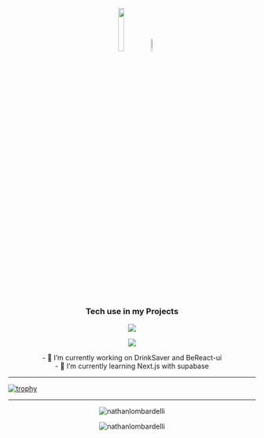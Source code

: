 <div align="center">
<img src="https://komarev.com/ghpvc/?username=NathanLombardelli&style=flat-square&color=yellow" alt="" width="15%" height="15%"/>
<img src="https://img.shields.io/github/stars/NathanLombardelli?style=plastic" alt="" width="8%" />
</div>



<h3 align="center">Tech use in my Projects</h3>
<p align="center">
  <img src="https://skillicons.dev/icons?i=react,css,sass,html,js,mysql,threejs,cs,dotnet,nodejs,express,tailwind,symfony,php,docker,ts,vite,figma,github,java,c,prisma,next,supabase&perline=7"><!--redux-->
</p>
<p align='center'><img align='center' src='https://github-readme-stats.vercel.app/api/top-langs/?username=NathanLombardelli&&hide=TSQL&layout=compact&langs_count=10'/></p>




<p align='center' >
- 🔭 I’m currently working on DrinkSaver and BeReact-ui <br>
- 🌱 I’m currently learning Next.js with supabase
</p>

<hr>

[![trophy](https://github-profile-trophy.vercel.app/?username=NathanLombardelli&theme=darkhub&column=7&row=1&margin-w=15&margin-h=15&no-frame=true)](https://github.com/ryo-ma/github-profile-trophy)

<hr>

<p align="center"><img align="center" src="https://github-readme-stats.vercel.app/api?username=nathanlombardelli" alt="nathanlombardelli" /></p>
<p align="center"><img align="center" src="https://github-readme-streak-stats.herokuapp.com/?user=nathanlombardelli&" alt="nathanlombardelli" /></p>




